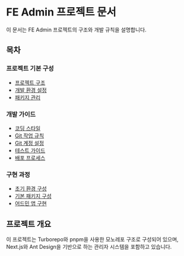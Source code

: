 # FE Admin 프로젝트 문서

이 문서는 FE Admin 프로젝트의 구조와 개발 규칙을 설명합니다.

## 목차

### 프로젝트 기본 구성
- [프로젝트 구조](./project/structure.md)
- [개발 환경 설정](./project/setup.md)
- [패키지 관리](./project/package-management.md)

### 개발 가이드
- [코딩 스타일](./guides/coding-style.md)
- [Git 작업 규칙](./guides/git-convention.md)
- [Git 계정 설정](./guides/git-account-setup.md)
- [테스트 가이드](./guides/testing.md)
- [배포 프로세스](./guides/deployment.md)

### 구현 과정
- [초기 환경 구성](./implementation/01-initial-setup.md)
- [기본 패키지 구성](./implementation/02-package-setup.md)
- [어드민 앱 구현](./implementation/03-admin-app.md)

## 프로젝트 개요

이 프로젝트는 Turborepo와 pnpm을 사용한 모노레포 구조로 구성되어 있으며, Next.js와 Ant Design을 기반으로 하는 관리자 시스템을 포함하고 있습니다. 